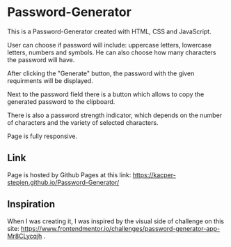 # Password-Generator
This is a Password-Generator created with HTML, CSS and JavaScript.

User can choose if password will include: uppercase letters, lowercase letters, numbers and symbols. He can also choose how many characters the password will have.

After clicking the "Generate" button, the password with the given requirments will be displayed. 

Next to the password field there is a button which allows to copy the generated password to the clipboard.

There is also a password strength indicator, which depends on the number of characters and the variety of selected characters.

Page is fully responsive.

## Link 
Page is hosted by Github Pages at this link: https://kacper-stepien.github.io/Password-Generator/

## Inspiration
When I was creating it, I was inspired by the visual side of challenge on this site: https://www.frontendmentor.io/challenges/password-generator-app-Mr8CLycqjh .

